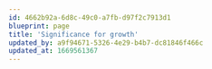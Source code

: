 ```yaml
---
id: 4662b92a-6d8c-49c0-a7fb-d97f2c7913d1
blueprint: page
title: 'Significance for growth'
updated_by: a9f94671-5326-4e29-b4b7-dc81846f466c
updated_at: 1669561367
---
```

